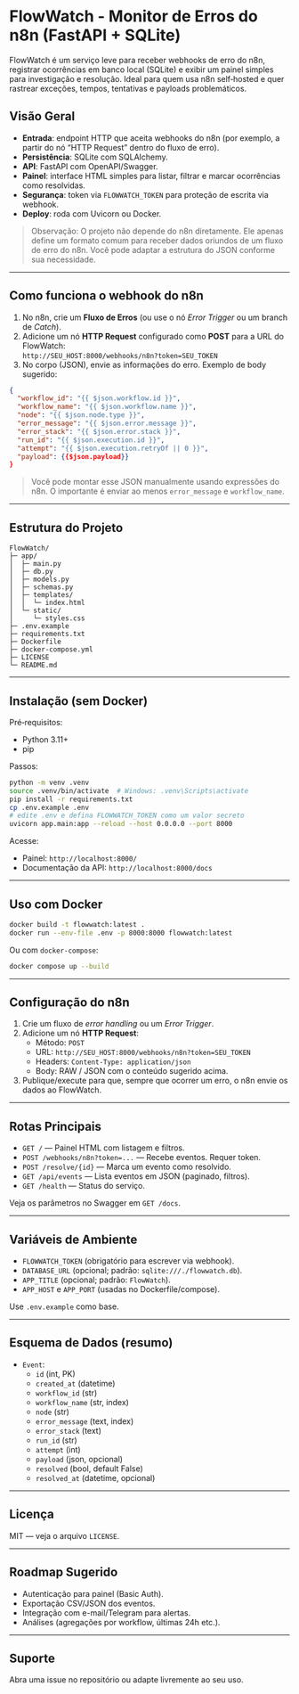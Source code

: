 # FlowWatch - Monitor de Erros do n8n (FastAPI + SQLite)

FlowWatch é um serviço leve para receber webhooks de erro do n8n, registrar ocorrências em banco local (SQLite) e exibir um painel simples para investigação e resolução. Ideal para quem usa n8n self‑hosted e quer rastrear exceções, tempos, tentativas e payloads problemáticos.

## Visão Geral

- **Entrada**: endpoint HTTP que aceita webhooks do n8n (por exemplo, a partir do nó “HTTP Request” dentro do fluxo de erro).
- **Persistência**: SQLite com SQLAlchemy.
- **API**: FastAPI com OpenAPI/Swagger.
- **Painel**: interface HTML simples para listar, filtrar e marcar ocorrências como resolvidas.
- **Segurança**: token via `FLOWWATCH_TOKEN` para proteção de escrita via webhook.
- **Deploy**: roda com Uvicorn ou Docker.

> Observação: O projeto não depende do n8n diretamente. Ele apenas define um formato comum para receber dados oriundos de um fluxo de erro do n8n. Você pode adaptar a estrutura do JSON conforme sua necessidade.

---

## Como funciona o webhook do n8n

1. No n8n, crie um **Fluxo de Erros** (ou use o nó *Error Trigger* ou um branch de *Catch*).
2. Adicione um nó **HTTP Request** configurado como **POST** para a URL do FlowWatch:  
   `http://SEU_HOST:8000/webhooks/n8n?token=SEU_TOKEN`
3. No corpo (JSON), envie as informações do erro. Exemplo de body sugerido:

```json
{
  "workflow_id": "{{ $json.workflow.id }}",
  "workflow_name": "{{ $json.workflow.name }}",
  "node": "{{ $json.node.type }}",
  "error_message": "{{ $json.error.message }}",
  "error_stack": "{{ $json.error.stack }}",
  "run_id": "{{ $json.execution.id }}",
  "attempt": "{{ $json.execution.retryOf || 0 }}",
  "payload": {{$json.payload}}
}
```

> Você pode montar esse JSON manualmente usando expressões do n8n. O importante é enviar ao menos `error_message` e `workflow_name`.

---

## Estrutura do Projeto

```
FlowWatch/
├─ app/
│  ├─ main.py
│  ├─ db.py
│  ├─ models.py
│  ├─ schemas.py
│  ├─ templates/
│  │  └─ index.html
│  └─ static/
│     └─ styles.css
├─ .env.example
├─ requirements.txt
├─ Dockerfile
├─ docker-compose.yml
├─ LICENSE
└─ README.md
```

---

## Instalação (sem Docker)

Pré‑requisitos:
- Python 3.11+
- pip

Passos:

```bash
python -m venv .venv
source .venv/bin/activate  # Windows: .venv\Scripts\activate
pip install -r requirements.txt
cp .env.example .env
# edite .env e defina FLOWWATCH_TOKEN como um valor secreto
uvicorn app.main:app --reload --host 0.0.0.0 --port 8000
```

Acesse:
- Painel: `http://localhost:8000/`
- Documentação da API: `http://localhost:8000/docs`

---

## Uso com Docker

```bash
docker build -t flowwatch:latest .
docker run --env-file .env -p 8000:8000 flowwatch:latest
```

Ou com `docker-compose`:

```bash
docker compose up --build
```

---

## Configuração do n8n

1. Crie um fluxo de *error handling* ou um *Error Trigger*.
2. Adicione um nó **HTTP Request**:
   - Método: `POST`
   - URL: `http://SEU_HOST:8000/webhooks/n8n?token=SEU_TOKEN`
   - Headers: `Content-Type: application/json`
   - Body: RAW / JSON com o conteúdo sugerido acima.
3. Publique/execute para que, sempre que ocorrer um erro, o n8n envie os dados ao FlowWatch.

---

## Rotas Principais

- `GET /` — Painel HTML com listagem e filtros.
- `POST /webhooks/n8n?token=...` — Recebe eventos. Requer token.
- `POST /resolve/{id}` — Marca um evento como resolvido.
- `GET /api/events` — Lista eventos em JSON (paginado, filtros).
- `GET /health` — Status do serviço.

Veja os parâmetros no Swagger em `GET /docs`.

---

## Variáveis de Ambiente

- `FLOWWATCH_TOKEN` (obrigatório para escrever via webhook).
- `DATABASE_URL` (opcional; padrão: `sqlite:///./flowwatch.db`).
- `APP_TITLE` (opcional; padrão: `FlowWatch`).
- `APP_HOST` e `APP_PORT` (usadas no Dockerfile/compose).

Use `.env.example` como base.

---

## Esquema de Dados (resumo)

- `Event`:
  - `id` (int, PK)
  - `created_at` (datetime)
  - `workflow_id` (str)
  - `workflow_name` (str, index)
  - `node` (str)
  - `error_message` (text, index)
  - `error_stack` (text)
  - `run_id` (str)
  - `attempt` (int)
  - `payload` (json, opcional)
  - `resolved` (bool, default False)
  - `resolved_at` (datetime, opcional)

---

## Licença

MIT — veja o arquivo `LICENSE`.

---

## Roadmap Sugerido

- Autenticação para painel (Basic Auth).
- Exportação CSV/JSON dos eventos.
- Integração com e-mail/Telegram para alertas.
- Análises (agregações por workflow, últimas 24h etc.).

---

## Suporte

Abra uma issue no repositório ou adapte livremente ao seu uso.
